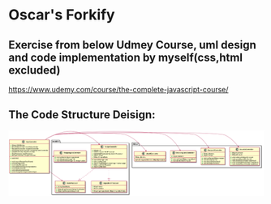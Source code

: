 # Oscar's Forkify
## Exercise from below Udmey Course, uml design and code implementation by myself(css,html excluded)
https://www.udemy.com/course/the-complete-javascript-course/
## The Code Structure Deisign:
![Alt Text](https://github.com/15077693d/Forkify/blob/master/img/uml.png)
